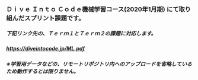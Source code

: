 ### Ｄｉｖｅ Ｉｎｔｏ Ｃｏｄｅ機械学習コース(2020年1月期) にて取り組んだスプリント課題です。
##### 下記リンク先の、Ｔｅｒｍ１とＴｅｒｍ２の課題に対応します。
##### https://diveintocode.jp/ML.pdf
##### ※学習用データなどの、リモートリポジトリ内へのアップロードを省略しているため動作するとは限りません。
